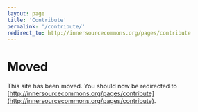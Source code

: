 ```yaml
---
layout: page
title: 'Contribute'
permalink: '/contribute/'
redirect_to: http://innersourcecommons.org/pages/contribute
---
```


# Moved

This site has been moved. You should now be redirected to [http://innersourcecommons.org/pages/contribute](http://innersourcecommons.org/pages/contribute).